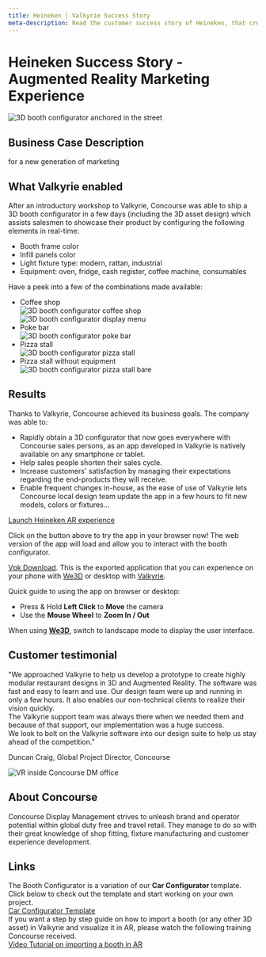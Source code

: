 ```yaml
---
title: Heineken | Valkyrie Success Story
meta-description: Read the customer success story of Heineken, that created a PoC for an Augmented Reality marketing experience using our ready-made templates
---
```


# Heineken Success Story - Augmented Reality Marketing Experience

![3D booth configurator anchored in the street](https://cdn2.talansoft.com/ftp/img/concourse/booth-configurator-1.jpg)

## Business Case Description
for a new generation of marketing

## What Valkyrie enabled
After an introductory workshop to Valkyrie, Concourse was able to ship a 3D booth configurator in a few days (including the 3D asset design) which assists salesmen to showcase their product by configuring the following elements in real-time:  
- Booth frame color
- Infill panels color
- Light fixture type: modern, rattan, industrial
- Equipment: oven, fridge, cash register, coffee machine, consumables

Have a peek into a few of the combinations made available:  
- Coffee shop  
![3D booth configurator coffee shop](https://cdn2.talansoft.com/ftp/img/concourse/coffee_corner.jpeg)  
![3D booth configurator display menu](https://cdn2.talansoft.com/ftp/img/concourse/booth-configurator-3.jpg)  
- Poke bar  
![3D booth configurator poke bar](https://cdn2.talansoft.com/ftp/img/concourse/poke_bar.jpeg)  
- Pizza stall  
![3D booth configurator pizza stall](https://cdn2.talansoft.com/ftp/img/concourse/pizzeria.jpeg)  
- Pizza stall without equipment  
![3D booth configurator pizza stall bare](https://cdn2.talansoft.com/ftp/img/concourse/booth-configurator-7.jpg)    

## Results
Thanks to Valkyrie, Concourse achieved its business goals. The company was able to:
- Rapidly obtain a 3D configurator that now goes everywhere with Concourse sales persons, as an app developed in Valkyrie is natively available on any smartphone or tablet.  
- Help sales people shorten their sales cycle.
- Increase customers' satisfaction by managing their expectations regarding the end-products they will receive.  
- Enable frequent changes in-house, as the ease of use of Valkyrie lets Concourse local design team update the app in a few hours to fit new models, colors or fixtures...

<a class="btn btn-primary umami--click--bt_launch_heineken_marketing" href="/vlk/samples/heineken-marketing/Heineken-Marketing.vpk">Launch Heineken AR experience</a>

Click on the button above to try the app in your browser now! The web version of the app will load and allow you to interact with the booth configurator.  

[Vpk Download](https://cdn2.talansoft.com/ftp/samples/Heineken-Marketing.vpk). This is the exported application that you can experience on your phone with [We3D](/vlk/downloads#we3d) or desktop with [Valkyrie](/vlk/downloads#vlk).

Quick guide to using the app on browser or desktop:  
- Press & Hold **Left Click** to **Move** the camera
- Use the **Mouse Wheel** to **Zoom In / Out**

When using **[We3D](/vlk/downloads#we3d)**, switch to landscape mode to display the user interface.

## Customer testimonial
"We approached Valkyrie to help us develop a prototype to create highly modular restaurant designs in 3D and Augmented Reality. The software was fast and easy to learn and use. Our design team were up and running in only a few hours. It also enables our non-technical clients to realize their vision quickly.  
The Valkyrie support team was always there when we needed them and because of that support, our implementation was a huge success.  
We look to bolt on the Valkyrie software into our design suite to help us stay ahead of the competition."  

Duncan Craig, Global Project Director, Concourse  

![VR inside Concourse DM office](https://cdn2.talansoft.com/ftp/img/concourse/office.jpeg) 

## About Concourse
Concourse Display Management strives to unleash brand and operator potential within global duty free and travel retail. They manage to do so with their great knowledge of shop fitting, fixture manufacturing and customer experience development.  

## Links
The Booth Configurator is a variation of our **Car Configurator** template. Click below to check out the template and start working on your own project.  
[Car Configurator Template](/vlk/VlkSamples/Car-Configurator)  
If you want a step by step guide on how to import a booth (or any other 3D asset) in Valkyrie and visualize it in AR, please watch the following training Concourse received.  
[Video Tutorial on importing a booth in AR](https://youtu.be/8APB9Y7grtM)